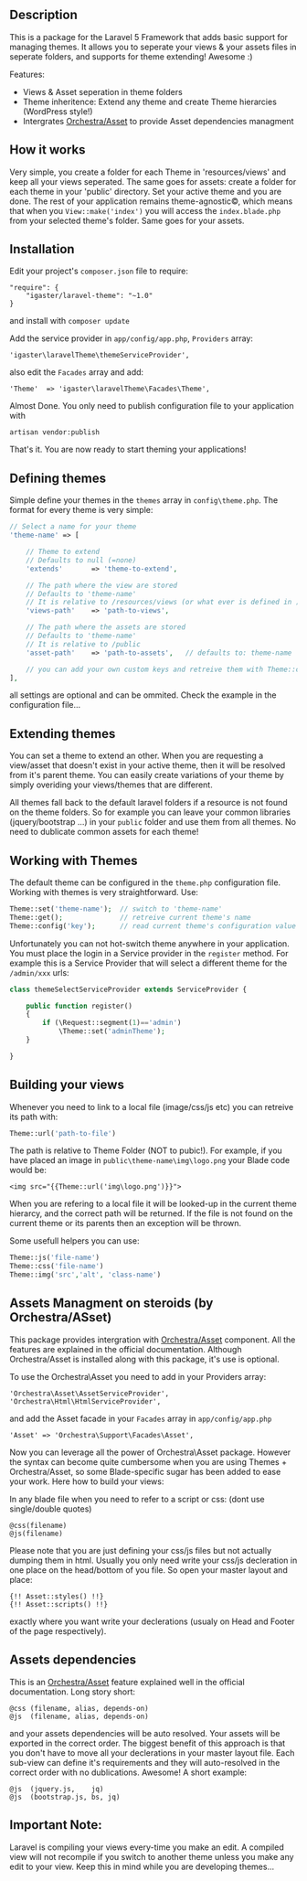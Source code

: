 ## Description

This is a package for the Laravel 5 Framework that adds basic support for managing themes. It allows you to seperate your views & your assets files in seperate folders, and supports for theme extending! Awesome :)

Features:

* Views & Asset seperation in theme folders
* Theme inheritence: Extend any theme and create Theme hierarcies (WordPress style!)
* Intergrates [Orchestra/Asset](http://orchestraplatform.com/docs/3.0/components/asset) to provide Asset dependencies managment

## How it works

Very simple, you create a folder for each Theme in 'resources/views' and keep all your views seperated. The same goes for assets: create a folder for each theme in your 'public' directory. Set your active theme and you are done. The rest of your application remains theme-agnostic©, which means that when you `View::make('index')` you will access the `index.blade.php` from your selected theme's folder. Same goes for your assets.

## Installation

Edit your project's `composer.json` file to require:

    "require": {
        "igaster/laravel-theme": "~1.0"
    }

and install with `composer update`

Add the service provider in `app/config/app.php`, `Providers` array:

    'igaster\laravelTheme\themeServiceProvider',

also edit the `Facades` array and add:

    'Theme'  => 'igaster\laravelTheme\Facades\Theme',

Almost Done. You only need to publish configuration file to your application with

    artisan vendor:publish

That's it. You are now ready to start theming your applications!

## Defining themes

Simple define your themes in the `themes` array in `config\theme.php`. The format for every theme is very simple:

```php
// Select a name for your theme
'theme-name' => [

    // Theme to extend
    // Defaults to null (=none)
    'extends'	 	=> 'theme-to-extend',

    // The path where the view are stored
    // Defaults to 'theme-name' 
    // It is relative to /resources/views (or what ever is defined in )
    'views-path' 	=> 'path-to-views',

    // The path where the assets are stored
    // Defaults to 'theme-name' 
    // It is relative to /public
    'asset-path' 	=> 'path-to-assets',   // defaults to: theme-name

    // you can add your own custom keys and retreive them with Theme::config('key')
],
```

all settings are optional and can be ommited. Check the example in the configuration file...

## Extending themes

You can set a theme to extend an other. When you are requesting a view/asset that doesn't exist in your active theme, then it will be resolved from it's parent theme. You can easily create variations of your theme by simply overiding your views/themes that are different. 

All themes fall back to the default laravel folders if a resource is not found on the theme folders. So for example you can leave your common libraries (jquery/bootstrap ...) in your `public` folder and use them from all themes. No need to dublicate common assets for each theme!


## Working with Themes

The default theme can be configured in the `theme.php` configuration file. Working with themes is very straightforward. Use:

```php
Theme::set('theme-name');  // switch to 'theme-name'
Theme::get();              // retreive current theme's name
Theme::config('key');      // read current theme's configuration value for 'key'
```

Unfortunately you can not hot-switch theme anywhere in your application. You must place the login in a Service provider in the `register` method.
For example this is a Service Provider that will select a different theme for the `/admin/xxx` urls:

```php
class themeSelectServiceProvider extends ServiceProvider {

    public function register()
    {
        if (\Request::segment(1)=='admin')
            \Theme::set('adminTheme');
    }

}
```
## Building your views

Whenever you need to link to a local file (image/css/js etc) you can retreive its path with:

```php
Theme::url('path-to-file')
```

The path is relative to Theme Folder (NOT to pubic!). For example, if you have placed an image in `public\theme-name\img\logo.png` your Blade code would be:

    <img src="{{Theme::url('img\logo.png')}}">

When you are refering to a local file it will be looked-up in the current theme hierarcy, and the correct path will be returned. If the file is not found on the current theme or its parents then an exception will be thrown.

Some usefull helpers you can use:

```php
Theme::js('file-name')
Theme::css('file-name')
Theme::img('src','alt', 'class-name')
```    

## Assets Managment on steroids (by Orchestra/ASset)

This package provides intergration with [Orchestra/Asset](http://orchestraplatform.com/docs/3.0/components/asset) component. All the features are explained in the official documentation. Although Orchestra/Asset is installed along with this package, it's use is optional.

To use the Orchestra\Asset you need to add in your Providers array:

    'Orchestra\Asset\AssetServiceProvider',
    'Orchestra\Html\HtmlServiceProvider',

and add the Asset facade in your `Facades` array in `app/config/app.php`

    'Asset' => 'Orchestra\Support\Facades\Asset',

Now you can leverage all the power of Orchestra\Asset package. However the syntax can become quite cumbersome when you are using Themes + Orchestra/Asset, so some Blade-specific sugar has been added to ease your work. Here how to build your views:

In any blade file when you need to refer to a script or css: (dont use single/double quotes)

    @css(filename)
    @js(filename)

Please note that you are just defining your css/js files but not actually dumping them in html. Usually you only need write your css/js decleration in one place on the head/bottom of you file. So open your master layout and place:

    {!! Asset::styles() !!}
    {!! Asset::scripts() !!}

exactly where you want write your declerations (usualy on Head and Footer of the page respectively).

## Assets dependencies

This is an [Orchestra/Asset](http://orchestraplatform.com/docs/3.0/components/asset) feature explained well in the official documentation. Long story short:

    @css (filename, alias, depends-on)
    @js  (filename, alias, depends-on)

and your assets dependencies will be auto resolved. Your assets will be exported in the correct order. The biggest benefit of this approach is that you don't have to move all your declerations in your master layout file. Each sub-view can define it's requirements and they will auto-resolved in the correct order with no dublications. Awesome! A short example:

    @js  (jquery.js,    jq)
    @js  (bootstrap.js, bs, jq)

## Important Note:

Laravel is compiling your views every-time you make an edit. A compiled view will not recompile if you switch to another theme unless you make any edit to your view. Keep this in mind while you are developing themes...